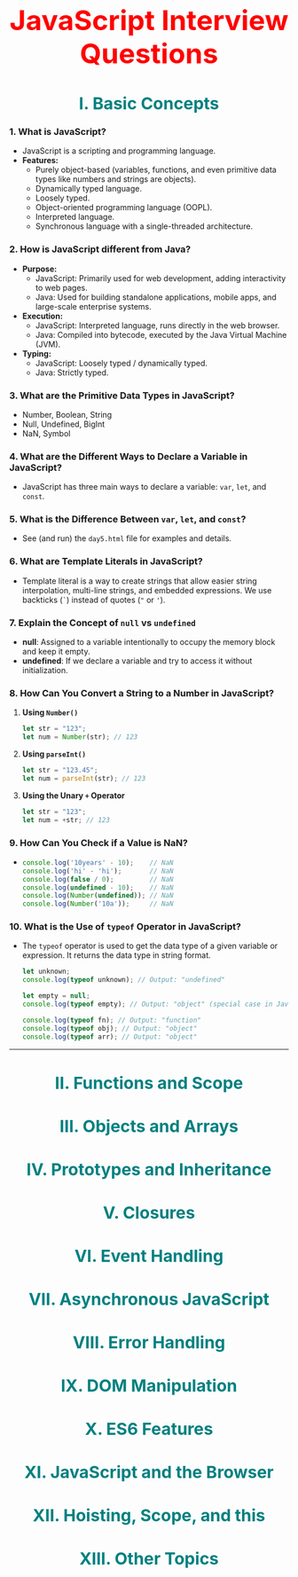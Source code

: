 <h1 style="text-align: center; color: red; font-size: 50px">JavaScript Interview Questions</h1>

<h1 style="text-align: center; color: teal; font-size: 30px">I. Basic Concepts</h1>

### 1. What is JavaScript?
- JavaScript is a scripting and programming language.
- **Features:**
  - Purely object-based (variables, functions, and even primitive data types like numbers and strings are objects).
  - Dynamically typed language.
  - Loosely typed.
  - Object-oriented programming language (OOPL).
  - Interpreted language.
  - Synchronous language with a single-threaded architecture.

### 2. How is JavaScript different from Java?
- **Purpose:**
  - JavaScript: Primarily used for web development, adding interactivity to web pages.
  - Java: Used for building standalone applications, mobile apps, and large-scale enterprise systems.
- **Execution:**
  - JavaScript: Interpreted language, runs directly in the web browser.
  - Java: Compiled into bytecode, executed by the Java Virtual Machine (JVM).
- **Typing:**
  - JavaScript: Loosely typed / dynamically typed.
  - Java: Strictly typed.

### 3. What are the Primitive Data Types in JavaScript?
- Number, Boolean, String
- Null, Undefined, BigInt
- NaN, Symbol

### 4. What are the Different Ways to Declare a Variable in JavaScript?
- JavaScript has three main ways to declare a variable: `var`, `let`, and `const`.

### 5. What is the Difference Between `var`, `let`, and `const`?
- See (and run) the `day5.html` file for examples and details.

### 6. What are Template Literals in JavaScript?
- Template literal is a way to create strings that allow easier string interpolation, multi-line strings, and embedded expressions. We use backticks (`` ` ``) instead of quotes (`"` or `'`).

### 7. Explain the Concept of `null` vs `undefined`
- **null**: Assigned to a variable intentionally to occupy the memory block and keep it empty.
- **undefined**: If we declare a variable and try to access it without initialization.

### 8. How Can You Convert a String to a Number in JavaScript?
1. **Using `Number()`**
   ```javascript
   let str = "123";
   let num = Number(str); // 123
   ```
2. **Using `parseInt()`**
   ```javascript
   let str = "123.45";
   let num = parseInt(str); // 123
   ```
3. **Using the Unary `+` Operator**
   ```javascript
   let str = "123";
   let num = +str; // 123
   ```

### 9. How Can You Check if a Value is NaN?
- ```javascript
  console.log('10years' - 10);    // NaN
  console.log('hi' - 'hi');       // NaN
  console.log(false / 0);         // NaN
  console.log(undefined - 10);    // NaN
  console.log(Number(undefined)); // NaN
  console.log(Number('10a'));     // NaN
  ```

### 10. What is the Use of `typeof` Operator in JavaScript?
- The `typeof` operator is used to get the data type of a given variable or expression. It returns the data type in string format.

  ```javascript
  let unknown;
  console.log(typeof unknown); // Output: "undefined"

  let empty = null;
  console.log(typeof empty); // Output: "object" (special case in JavaScript)

  console.log(typeof fn); // Output: "function"
  console.log(typeof obj); // Output: "object"
  console.log(typeof arr); // Output: "object"
  ```
---
<h1 style="text-align: center; color: teal; font-size: 30px">II. Functions and Scope </h1>

<h1 style="text-align: center; color: teal; font-size: 30px">III. Objects and Arrays</h1>

<h1 style="text-align: center; color: teal; font-size: 30px">IV. Prototypes and Inheritance</h1>

<h1 style="text-align: center; color: teal; font-size: 30px">V. Closures</h1>

<h1 style="text-align: center; color: teal; font-size: 30px">VI. Event Handling</h1>

<h1 style="text-align: center; color: teal; font-size: 30px">VII. Asynchronous JavaScript</h1>

<h1 style="text-align: center; color: teal; font-size: 30px">VIII. Error Handling</h1>

<h1 style="text-align: center; color: teal; font-size: 30px">IX. DOM Manipulation</h1>

<h1 style="text-align: center; color: teal; font-size: 30px">X. ES6 Features</h1>

<h1 style="text-align: center; color: teal; font-size: 30px">XI. JavaScript and the Browser</h1>

<h1 style="text-align: center; color: teal; font-size: 30px">XII. Hoisting, Scope, and this</h1>

<h1 style="text-align: center; color: teal; font-size: 30px">XIII. Other Topics</h1>
